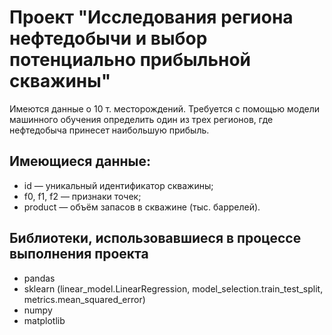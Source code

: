# Проект "Исследования региона нефтедобычи и выбор потенциально прибыльной скважины"

Имеются данные о 10 т. месторождений. Требуется с помощью модели машинного обучения определить один из трех регионов, где нефтедобыча принесет наибольшую прибыль.

## Имеющиеся данные:

- id — уникальный идентификатор скважины;
- f0, f1, f2 — признаки точек;
- product — объём запасов в скважине (тыс. баррелей).

## Библиотеки, использовавшиеся в процессе выполнения проекта

- pandas
- sklearn (linear_model.LinearRegression, model_selection.train_test_split, metrics.mean_squared_error)
- numpy
- matplotlib
